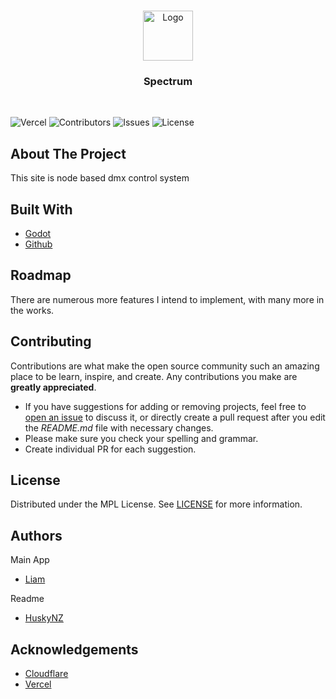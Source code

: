 <br/>
<p align="center">
  <a href="https://github.com/SpectrumPro/Spectrum-Website/">
    <img src="" alt="Logo" width="80" height="80">
  </a>

  <h3 align="center">Spectrum</h3>
  <br>

</p>

![Vercel](https://therealsujitk-vercel-badge.vercel.app/?app=spectrum-website) ![Contributors](https://img.shields.io/github/contributors/HuskyNZ/peter-v2?color=dark-green) ![Issues](https://img.shields.io/github/issues//Spectrum-Website) ![License](https://img.shields.io/github/license/Spectrum-Website)

## About The Project

This site is node based dmx control system

## Built With

* [Godot](https://godotengine.org/)
* [Github](https://github.com/)

## Roadmap

There are numerous more features I intend to implement, with many more in the works.

## Contributing

Contributions are what make the open source community such an amazing place to be learn, inspire, and create. Any contributions you make are **greatly appreciated**.

* If you have suggestions for adding or removing projects, feel free to [open an issue](https://github.com/issues/new/SpectrumPro/Spectrum) to discuss it, or directly create a pull request after you edit the *README.md* file with necessary changes.
* Please make sure you check your spelling and grammar.
* Create individual PR for each suggestion.

## License

Distributed under the MPL License. See [LICENSE](https://github.com/SpectrumPro/Spectrum/blob/master/LICENSE) for more information.

## Authors

Main App
* [Liam](https://liamsherwin.tech/)

Readme
* [HuskyNZ](https://www.husky.nz)


## Acknowledgements

* [Cloudflare](https://cloudflare.com)
* [Vercel](https://vercel.com)

